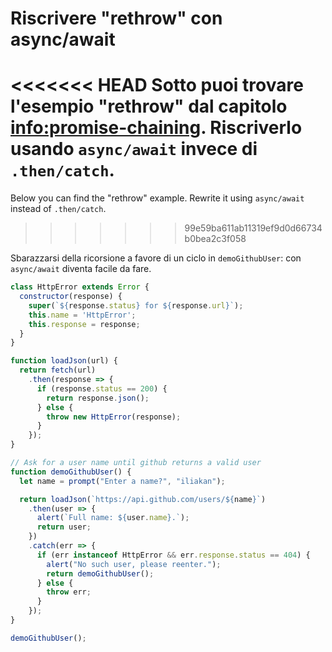 
# Riscrivere "rethrow"  con async/await

<<<<<<< HEAD
Sotto puoi trovare l'esempio "rethrow" dal capitolo <info:promise-chaining>. Riscriverlo usando `async/await` invece di `.then/catch`.
=======
Below you can find the "rethrow" example. Rewrite it using `async/await` instead of `.then/catch`.
>>>>>>> 99e59ba611ab11319ef9d0d66734b0bea2c3f058

Sbarazzarsi della ricorsione a favore di un ciclo in `demoGithubUser`: con `async/await` diventa facile da fare.

```js run
class HttpError extends Error {
  constructor(response) {
    super(`${response.status} for ${response.url}`);
    this.name = 'HttpError';
    this.response = response;
  }
}

function loadJson(url) {
  return fetch(url)
    .then(response => {
      if (response.status == 200) {
        return response.json();
      } else {
        throw new HttpError(response);
      }
    });
}

// Ask for a user name until github returns a valid user
function demoGithubUser() {
  let name = prompt("Enter a name?", "iliakan");

  return loadJson(`https://api.github.com/users/${name}`)
    .then(user => {
      alert(`Full name: ${user.name}.`);
      return user;
    })
    .catch(err => {
      if (err instanceof HttpError && err.response.status == 404) {
        alert("No such user, please reenter.");
        return demoGithubUser();
      } else {
        throw err;
      }
    });
}

demoGithubUser();
```
